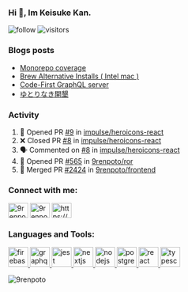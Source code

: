 ### Hi 👋, Im Keisuke Kan.

<!--
**9renpoto/9renpoto** is a ✨ _special_ ✨ repository because its `README.md` (this file) appears on your GitHub profile.

Here are some ideas to get you started:

- 🔭 I’m currently working on ...
- 🌱 I’m currently learning ...
- 👯 I’m looking to collaborate on ...
- 🤔 I’m looking for help with ...
- 💬 Ask me about ...
- 📫 How to reach me: ...
- 😄 Pronouns: ...
- ⚡ Fun fact: ...
-->

![follow](https://img.shields.io/github/followers/9renpoto?label=Follow&style=social)
![visitors](https://komarev.com/ghpvc/?username=9renpoto&label=Profile%20views&color=0e75b6&style=flat)

### Blogs posts

<!-- BLOG-POST-LIST:START -->
- [Monorepo coverage](https://9renpoto.dev/2020/11/27/monorepo-coveralls/)
- [Brew Alternative Installs ( Intel mac )](https://9renpoto.dev/2020/11/21/brew/)
- [Code-First GraphQL server](https://9renpoto.dev/2020/11/19/code-first-graphql-server/)
- [ゆとりなき開墾](https://9renpoto.dev/2020/10/29/cultivate/)
<!-- BLOG-POST-LIST:END -->

### Activity

<!--START_SECTION:activity-->
1. 💪 Opened PR [#9](https://github.com/impulse/heroicons-react/pull/9) in [impulse/heroicons-react](https://github.com/impulse/heroicons-react)
2. ❌ Closed PR [#8](https://github.com/impulse/heroicons-react/pull/8) in [impulse/heroicons-react](https://github.com/impulse/heroicons-react)
3. 🗣 Commented on [#8](https://github.com/impulse/heroicons-react/issues/8) in [impulse/heroicons-react](https://github.com/impulse/heroicons-react)
4. 💪 Opened PR [#565](https://github.com/9renpoto/ror/pull/565) in [9renpoto/ror](https://github.com/9renpoto/ror)
5. 🎉 Merged PR [#2424](https://github.com/9renpoto/frontend/pull/2424) in [9renpoto/frontend](https://github.com/9renpoto/frontend)
<!--END_SECTION:activity-->

<h3 align="left">Connect with me:</h3>
<p align="left">
<a href="https://dev.to/9renpoto" target="blank"><img align="center" src="https://cdn.jsdelivr.net/npm/simple-icons@3.0.1/icons/dev-dot-to.svg" alt="9renpoto" height="30" width="40" /></a>
<a href="https://twitter.com/9renpoto" target="blank"><img align="center" src="https://cdn.jsdelivr.net/npm/simple-icons@3.0.1/icons/twitter.svg" alt="9renpoto" height="30" width="40" /></a>
<a href="/https://9renpoto.dev/rss.xml" target="blank"><img align="center" src="https://cdn.jsdelivr.net/npm/simple-icons@3.0.1/icons/rss.svg" alt="https://9renpoto.dev/rss.xml" height="30" width="40" /></a>
</p>

<h3 align="left">Languages and Tools:</h3>
<p align="left"> <a href="https://firebase.google.com/" target="_blank"> <img src="https://www.vectorlogo.zone/logos/firebase/firebase-icon.svg" alt="firebase" width="40" height="40"/> </a> <a href="https://graphql.org" target="_blank"> <img src="https://www.vectorlogo.zone/logos/graphql/graphql-icon.svg" alt="graphql" width="40" height="40"/> </a> <a href="https://jestjs.io" target="_blank"> <img src="https://www.vectorlogo.zone/logos/jestjsio/jestjsio-icon.svg" alt="jest" width="40" height="40"/> </a> <a href="https://nextjs.org/" target="_blank"> <img src="https://cdn.worldvectorlogo.com/logos/nextjs-3.svg" alt="nextjs" width="40" height="40"/> </a> <a href="https://nodejs.org" target="_blank"> <img src="https://devicons.github.io/devicon/devicon.git/icons/nodejs/nodejs-original-wordmark.svg" alt="nodejs" width="40" height="40"/> </a> <a href="https://www.postgresql.org" target="_blank"> <img src="https://devicons.github.io/devicon/devicon.git/icons/postgresql/postgresql-original-wordmark.svg" alt="postgresql" width="40" height="40"/> </a> <a href="https://reactjs.org/" target="_blank"> <img src="https://devicons.github.io/devicon/devicon.git/icons/react/react-original-wordmark.svg" alt="react" width="40" height="40"/> </a> <a href="https://www.typescriptlang.org/" target="_blank"> <img src="https://devicons.github.io/devicon/devicon.git/icons/typescript/typescript-original.svg" alt="typescript" width="40" height="40"/> </a> </p>

<p><img align="center" src="https://github-readme-stats.vercel.app/api/top-langs?username=9renpoto&show_icons=true&locale=en&layout=compact&hide=html" alt="9renpoto" /></p>
